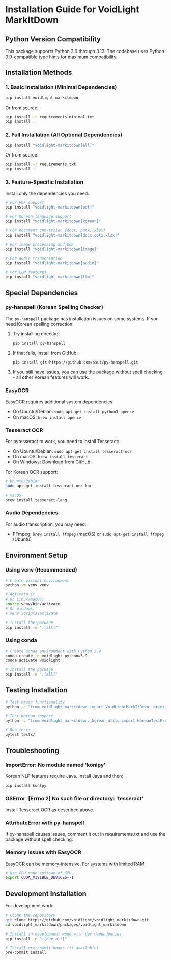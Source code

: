 # Installation Guide for VoidLight MarkItDown

## Python Version Compatibility

This package supports Python 3.9 through 3.13. The codebase uses Python 3.9-compatible type hints for maximum compatibility.

## Installation Methods

### 1. Basic Installation (Minimal Dependencies)

```bash
pip install voidlight-markitdown
```

Or from source:
```bash
pip install -r requirements-minimal.txt
pip install .
```

### 2. Full Installation (All Optional Dependencies)

```bash
pip install "voidlight-markitdown[all]"
```

Or from source:
```bash
pip install -r requirements.txt
pip install .
```

### 3. Feature-Specific Installation

Install only the dependencies you need:

```bash
# For PDF support
pip install "voidlight-markitdown[pdf]"

# For Korean language support
pip install "voidlight-markitdown[korean]"

# For document conversion (docx, pptx, xlsx)
pip install "voidlight-markitdown[docx,pptx,xlsx]"

# For image processing and OCR
pip install "voidlight-markitdown[image]"

# For audio transcription
pip install "voidlight-markitdown[audio]"

# For LLM features
pip install "voidlight-markitdown[llm]"
```

## Special Dependencies

### py-hanspell (Korean Spelling Checker)

The `py-hanspell` package has installation issues on some systems. If you need Korean spelling correction:

1. Try installing directly:
   ```bash
   pip install py-hanspell
   ```

2. If that fails, install from GitHub:
   ```bash
   pip install git+https://github.com/ssut/py-hanspell.git
   ```

3. If you still have issues, you can use the package without spell checking - all other Korean features will work.

### EasyOCR

EasyOCR requires additional system dependencies:
- On Ubuntu/Debian: `sudo apt-get install python3-opencv`
- On macOS: `brew install opencv`

### Tesseract OCR

For pytesseract to work, you need to install Tesseract:
- On Ubuntu/Debian: `sudo apt-get install tesseract-ocr`
- On macOS: `brew install tesseract`
- On Windows: Download from [GitHub](https://github.com/UB-Mannheim/tesseract/wiki)

For Korean OCR support:
```bash
# Ubuntu/Debian
sudo apt-get install tesseract-ocr-kor

# macOS
brew install tesseract-lang
```

### Audio Dependencies

For audio transcription, you may need:
- FFmpeg: `brew install ffmpeg` (macOS) or `sudo apt-get install ffmpeg` (Ubuntu)

## Environment Setup

### Using venv (Recommended)

```bash
# Create virtual environment
python -m venv venv

# Activate it
# On Linux/macOS:
source venv/bin/activate
# On Windows:
# venv\Scripts\activate

# Install the package
pip install -e ".[all]"
```

### Using conda

```bash
# Create conda environment with Python 3.9
conda create -n voidlight python=3.9
conda activate voidlight

# Install the package
pip install -e ".[all]"
```

## Testing Installation

```bash
# Test basic functionality
python -c "from voidlight_markitdown import VoidLightMarkItDown; print('Installation successful!')"

# Test Korean support
python -c "from voidlight_markitdown._korean_utils import KoreanTextProcessor; print('Korean support available!')"

# Run tests
pytest tests/
```

## Troubleshooting

### ImportError: No module named 'konlpy'

Korean NLP features require Java. Install Java and then:
```bash
pip install konlpy
```

### OSError: [Errno 2] No such file or directory: 'tesseract'

Install Tesseract OCR as described above.

### AttributeError with py-hanspell

If py-hanspell causes issues, comment it out in requirements.txt and use the package without spell checking.

### Memory Issues with EasyOCR

EasyOCR can be memory-intensive. For systems with limited RAM:
```bash
# Use CPU mode instead of GPU
export CUDA_VISIBLE_DEVICES=-1
```

## Development Installation

For development work:
```bash
# Clone the repository
git clone https://github.com/voidlight/voidlight_markitdown.git
cd voidlight_markitdown/packages/voidlight_markitdown

# Install in development mode with dev dependencies
pip install -e ".[dev,all]"

# Install pre-commit hooks (if available)
pre-commit install
```